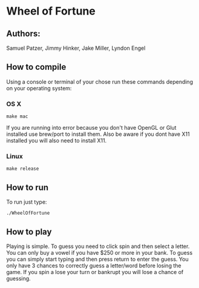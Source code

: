# Wheel of Fortune

## Authors: 
Samuel Patzer, Jimmy Hinker, Jake Miller, Lyndon Engel

## How to compile
Using a console or terminal of your chose run these commands depending on your operating system:

### OS X

```
make mac
``` 
If you are running into error because you don't have OpenGL or Glut installed use brew/port to install them. Also be aware if you dont have X11 installed you will also need to install X11.

### Linux

```
make release
```

## How to run
To run just type:
```
./WheelOfFortune
```

## How to play
Playing is simple. To guess you need to click spin and then select a letter. You can only buy a vowel if you have $250 or more in your bank. To guess you can simply start typing and then press return to enter the guess. You only have 3 chances to correctly guess a letter/word before losing the game. If you spin a lose your turn or bankrupt you will lose a chance of guessing.